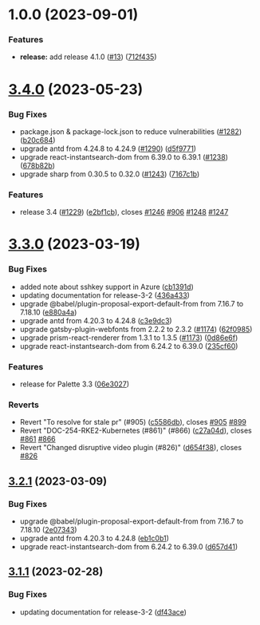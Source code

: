 # 1.0.0 (2023-09-01)

### Features

- **release:** add release 4.1.0 ([#13](https://github.com/spectrocloud/docs-prototype/issues/13))
  ([712f435](https://github.com/spectrocloud/docs-prototype/commit/712f4354da6701c28080957a7bfc72c0ad6be5e3))

# [3.4.0](https://github.com/spectrocloud/librarium/compare/v3.3.0...v3.4.0) (2023-05-23)

### Bug Fixes

- package.json & package-lock.json to reduce vulnerabilities
  ([#1282](https://github.com/spectrocloud/librarium/issues/1282))
  ([b20c684](https://github.com/spectrocloud/librarium/commit/b20c684005cff71784c81e0ee517c6aa68f0c467))
- upgrade antd from 4.24.8 to 4.24.9 ([#1290](https://github.com/spectrocloud/librarium/issues/1290))
  ([d5f9771](https://github.com/spectrocloud/librarium/commit/d5f9771fca1dfe144236a1fdca38eba2cd663556))
- upgrade react-instantsearch-dom from 6.39.0 to 6.39.1 ([#1238](https://github.com/spectrocloud/librarium/issues/1238))
  ([678b82b](https://github.com/spectrocloud/librarium/commit/678b82b0b2434cd12d1b0997477c09d8c003d2f2))
- upgrade sharp from 0.30.5 to 0.32.0 ([#1243](https://github.com/spectrocloud/librarium/issues/1243))
  ([7167c1b](https://github.com/spectrocloud/librarium/commit/7167c1be0e3ed1e21fea1a6edabfacac580cc0cb))

### Features

- release 3.4 ([#1229](https://github.com/spectrocloud/librarium/issues/1229))
  ([e2bf1cb](https://github.com/spectrocloud/librarium/commit/e2bf1cb439487fb420c549f7d1f59cc564facb88)), closes
  [#1246](https://github.com/spectrocloud/librarium/issues/1246)
  [#906](https://github.com/spectrocloud/librarium/issues/906)
  [#1248](https://github.com/spectrocloud/librarium/issues/1248)
  [#1247](https://github.com/spectrocloud/librarium/issues/1247)

# [3.3.0](https://github.com/spectrocloud/librarium/compare/v3.2.1...v3.3.0) (2023-03-19)

### Bug Fixes

- added note about sshkey support in Azure
  ([cb1391d](https://github.com/spectrocloud/librarium/commit/cb1391d1408a851ee7a68682062918e2b627f6d4))
- updating documentation for release-3-2
  ([436a433](https://github.com/spectrocloud/librarium/commit/436a433b72e1a6c0e9a1fd2c3d13e5eb8fcacd6f))
- upgrade @babel/plugin-proposal-export-default-from from 7.16.7 to 7.18.10
  ([e880a4a](https://github.com/spectrocloud/librarium/commit/e880a4aa4c00a9286b5f0fee7ac80b6e726ea1e8))
- upgrade antd from 4.20.3 to 4.24.8
  ([c3e9dc3](https://github.com/spectrocloud/librarium/commit/c3e9dc3679c057b742dd8be79d0a2ac4eca0f445))
- upgrade gatsby-plugin-webfonts from 2.2.2 to 2.3.2 ([#1174](https://github.com/spectrocloud/librarium/issues/1174))
  ([62f0985](https://github.com/spectrocloud/librarium/commit/62f098572ab037e823f50120ad89428920346db4))
- upgrade prism-react-renderer from 1.3.1 to 1.3.5 ([#1173](https://github.com/spectrocloud/librarium/issues/1173))
  ([0d86e6f](https://github.com/spectrocloud/librarium/commit/0d86e6f2219e3b685957ff5058f7f6a4c3c09c13))
- upgrade react-instantsearch-dom from 6.24.2 to 6.39.0
  ([235cf60](https://github.com/spectrocloud/librarium/commit/235cf60f8d377f06a978995f2f10b0327dd5ac6c))

### Features

- release for Palette 3.3
  ([06e3027](https://github.com/spectrocloud/librarium/commit/06e3027c8caca7a74da4b547ff7fb168b6acf973))

### Reverts

- Revert "To resolve for stale pr" (#905)
  ([c5586db](https://github.com/spectrocloud/librarium/commit/c5586db26d8b0467a44de8613dfbbe9bc9e96431)), closes
  [#905](https://github.com/spectrocloud/librarium/issues/905)
  [#899](https://github.com/spectrocloud/librarium/issues/899)
- Revert "DOC-254-RKE2-Kubernetes (#861)" (#866)
  ([c27a04d](https://github.com/spectrocloud/librarium/commit/c27a04de5e50f54b54a336b4b61a7ddc6ac90ab0)), closes
  [#861](https://github.com/spectrocloud/librarium/issues/861)
  [#866](https://github.com/spectrocloud/librarium/issues/866)
- Revert "Changed disruptive video plugin (#826)"
  ([d654f38](https://github.com/spectrocloud/librarium/commit/d654f38c60c925366a86a365f0c4645a2aee4beb)), closes
  [#826](https://github.com/spectrocloud/librarium/issues/826)

## [3.2.1](https://github.com/spectrocloud/librarium/compare/v3.2.0...v3.2.1) (2023-03-09)

### Bug Fixes

- upgrade @babel/plugin-proposal-export-default-from from 7.16.7 to 7.18.10
  ([2e07343](https://github.com/spectrocloud/librarium/commit/2e07343918763fb58743865ba526faf3e41dac57))
- upgrade antd from 4.20.3 to 4.24.8
  ([eb1c0b1](https://github.com/spectrocloud/librarium/commit/eb1c0b1478c4b94e33834fbfc1242bcdc87c107d))
- upgrade react-instantsearch-dom from 6.24.2 to 6.39.0
  ([d657d41](https://github.com/spectrocloud/librarium/commit/d657d41294fa5f80b36110e994904aed617ae421))

## [3.1.1](https://github.com/spectrocloud/librarium/compare/v3.1.0...v3.1.1) (2023-02-28)

### Bug Fixes

- updating documentation for release-3-2
  ([df43ace](https://github.com/spectrocloud/librarium/commit/df43ace145947812853d8a6cfaa54151af6c32cf))
